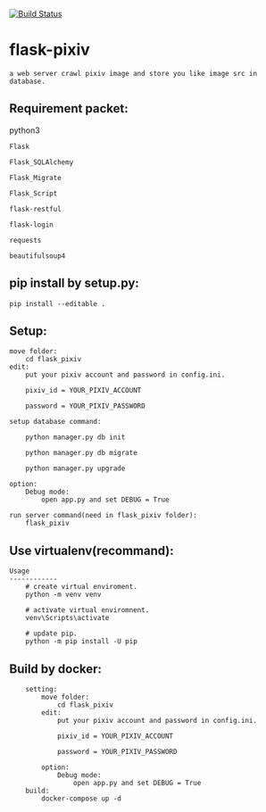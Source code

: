 [![Build Status](https://travis-ci.org/b09780978/flask_pixiv.svg?branch=master)](https://travis-ci.org/b09780978/flask_pixiv)

# flask-pixiv
    a web server crawl pixiv image and store you like image src in database.

Requirement packet:
------------

python3

    Flask
    
    Flask_SQLAlchemy
    
    Flask_Migrate
    
    Flask_Script
    
    flask-restful
    
    flask-login
    
    requests
    
    beautifulsoup4
    
pip install by setup.py:
------------

    pip install --editable .
        
Setup:
------------
    move folder:
        cd flask_pixiv
    edit:
        put your pixiv account and password in config.ini.
        
        pixiv_id = YOUR_PIXIV_ACCOUNT
        
        password = YOUR_PIXIV_PASSWORD

    setup database command:
        
        python manager.py db init
        
        python manager.py db migrate
        
        python manager.py upgrade
        
    option:
        Debug mode:
            open app.py and set DEBUG = True
        
    run server command(need in flask_pixiv folder):
        flask_pixiv 
        
Use virtualenv(recommand):
------------
    Usage
    ------------
        # create virtual enviroment.
        python -m venv venv
        
        # activate virtual enviromnent.
        venv\Scripts\activate
        
        # update pip.
        python -m pip install -U pip

Build by docker:
------------
        setting:
            move folder:
                cd flask_pixiv
            edit:
                put your pixiv account and password in config.ini.

                pixiv_id = YOUR_PIXIV_ACCOUNT

                password = YOUR_PIXIV_PASSWORD

            option:
                Debug mode:
                    open app.py and set DEBUG = True
        build:
            docker-compose up -d
